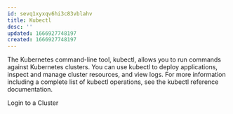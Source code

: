```yaml
---
id: sevq1xyxqv6hi3c83vblahv
title: Kubectl
desc: ''
updated: 1666927748197
created: 1666927748197
---
```


The Kubernetes command-line tool, kubectl, allows you to run commands against Kubernetes clusters. You can use kubectl to deploy applications, inspect and manage cluster resources, and view logs. For more information including a complete list of kubectl operations, see the kubectl reference documentation.

Login to a Cluster

